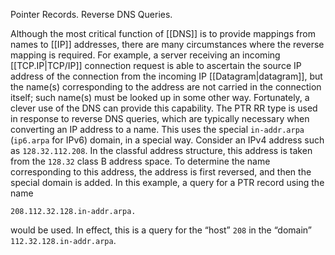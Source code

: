 Pointer Records. 
Reverse DNS Queries.

Although the most critical function of [[DNS]] is to provide mappings from names to [[IP]] addresses, there are many circumstances where the reverse mapping is required. For example, a server receiving an incoming [[TCP.IP|TCP/IP]] connection request is able to ascertain the source IP address of the connection from the incoming IP [[Datagram|datagram]], but the name(s) corresponding to the address are not carried in the connection itself; such name(s) must be looked up in some other way. Fortunately, a clever use of the DNS can provide this capability. The PTR RR type is used in response to reverse DNS queries, which are typically necessary when converting an IP address to a name. This uses the special `in-addr.arpa` (`ip6.arpa` for IPv6) domain, in a special way. Consider an IPv4 address such as `128.32.112.208`. In the classful address structure, this address is taken from the `128.32` class B address space. To determine the name corresponding to this address, the address is first reversed, and then the special domain is added. In this example, a query for a PTR record using the name
```
208.112.32.128.in-addr.arpa.
```
would be used. In effect, this is a query for the “host” `208` in the “domain” `112.32.128.in-addr.arpa`.
